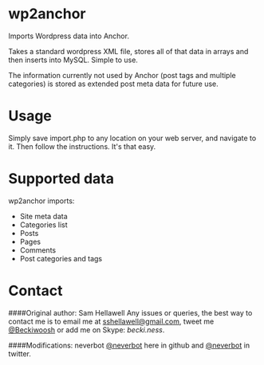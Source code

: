wp2anchor
======

Imports Wordpress data into Anchor.

Takes a standard wordpress XML file, stores all of that data in arrays and then inserts into MySQL. Simple to use.

The information currently not used by Anchor (post tags and multiple categories) is stored as extended post meta data for future use.

Usage
=====

Simply save import.php to any location on your web server, and navigate to it. Then follow the instructions. It's that easy.

Supported data
=====

wp2anchor imports:

*	Site meta data
*	Categories list
*	Posts
*	Pages
*	Comments
*	Post categories and tags

Contact
===
####Original author: Sam Hellawell
Any issues or queries, the best way to contact me is to email me at [sshellawell@gmail.com](mailto:sshellawell@gmail.com), tweet me [@Beckiwoosh](http://twitter.com/Beckiwoosh) or add me on Skype: *becki.ness*.

####Modifications: neverbot
[@neverbot](http://github.com/neverbot) here in github and
[@neverbot](http://twitter.com/neverbot) in twitter.
